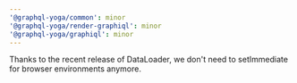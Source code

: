 ```yaml
---
'@graphql-yoga/common': minor
'@graphql-yoga/render-graphiql': minor
'@graphql-yoga/graphiql': minor
---
```


Thanks to the recent release of DataLoader, we don't need to setImmediate for browser environments anymore.
